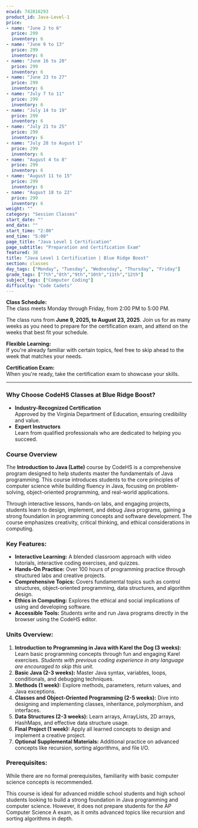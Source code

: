 ```yaml
---
ecwid: 742816293
product_id: Java-Level-1
price:
- name: "June 2 to 6"
  price: 299
  inventory: 6
- name: "June 9 to 13"
  price: 299
  inventory: 6
- name: "June 16 to 20"
  price: 299
  inventory: 6
- name: "June 23 to 27"
  price: 299
  inventory: 6
- name: "July 7 to 11"
  price: 299
  inventory: 6
- name: "July 14 to 19"
  price: 299
  inventory: 6
- name: "July 21 to 25"
  price: 299
  inventory: 6
- name: "July 28 to August 1"
  price: 299
  inventory: 6
- name: "August 4 to 8"
  price: 299
  inventory: 6
- name: "August 11 to 15"
  price: 299
  inventory: 6
- name: "August 18 to 22"
  price: 299
  inventory: 6
weight: ""
category: "Session Classes"
start_date: ""
end_date: ""
start_time: "2:00"
end_time: "5:00"
page_title: "Java Level 1 Certification"
page_subtitle: "Preparation and Certification Exam"
featured: 38
title: "Java Level 1 Certification | Blue Ridge Boost"
section: classes
day_tags: ["Monday", "Tuesday", "Wednesday", "Thursday", "Friday"]
grade_tags: ["7th","8th","9th","10th","11th","12th"]
subject_tags: ["Computer Coding"]
difficulty: "Code Cadets"
---
```

<p>
	<strong>Class Schedule:</strong><br>
	The class meets Monday through Friday, from 2:00 PM to 5:00 PM.
</p><p>
	The class runs from <strong>June 9, 2025, to August 23, 2025</strong>. Join us for as many weeks as you need to prepare for the certification exam, and attend on the weeks that best fit your schedule.
</p><p>
	<strong>Flexible Learning:</strong><br>
	If you're already familiar with certain topics, feel free to skip ahead to the week that matches your needs.
</p><p>
	<strong>Certification Exam:</strong><br>
	When you're ready, take the certification exam to showcase your skills.
</p><hr><h3>Why Choose CodeHS Classes at Blue Ridge Boost?</h3><ul>
	<li>
	<strong>Industry-Recognized Certification</strong><br>
	Approved by the Virginia Department of Education, ensuring credibility and value.
	</li>
	<li>
	<strong>Expert Instructors</strong><br>
	Learn from qualified professionals who are dedicated to helping you succeed.</li></ul><h3>Course Overview</h3><p>The <strong>Introduction to Java (Latte)</strong> course by CodeHS is a comprehensive program designed to help students master the fundamentals of Java programming. This course introduces students to the core principles of computer science while building fluency in Java, focusing on problem-solving, object-oriented programming, and real-world applications.</p><p>Through interactive lessons, hands-on labs, and engaging projects, students learn to design, implement, and debug Java programs, gaining a strong foundation in programming concepts and software development. The course emphasizes creativity, critical thinking, and ethical considerations in computing.</p> <h3>Key Features:</h3> <ul> <li><strong>Interactive Learning:</strong> A blended classroom approach with video tutorials, interactive coding exercises, and quizzes.</li> <li><strong>Hands-On Practice:</strong> Over 100 hours of programming practice through structured labs and creative projects.</li> <li><strong>Comprehensive Topics:</strong> Covers fundamental topics such as control structures, object-oriented programming, data structures, and algorithm design.</li> <li><strong>Ethics in Computing:</strong> Explores the ethical and social implications of using and developing software.</li> <li><strong>Accessible Tools:</strong> Students write and run Java programs directly in the browser using the CodeHS editor.</li> </ul> <h3>Units Overview:</h3> <ol> <li><strong>Introduction to Programming in Java with Karel the Dog (3 weeks):</strong> Learn basic programming concepts through fun and engaging Karel exercises. <em>Students with previous coding experience in any language are encouraged to skip this unit.</em></li> <li><strong>Basic Java (2-3 weeks):</strong> Master Java syntax, variables, loops, conditionals, and debugging techniques.</li> <li><strong>Methods (1 week):</strong> Explore methods, parameters, return values, and Java exceptions.</li> <li><strong>Classes and Object-Oriented Programming (2-5 weeks):</strong> Dive into designing and implementing classes, inheritance, polymorphism, and interfaces.</li> <li><strong>Data Structures (2-3 weeks):</strong> Learn arrays, ArrayLists, 2D arrays, HashMaps, and effective data structure usage.</li> <li><strong>Final Project (1 week):</strong> Apply all learned concepts to design and implement a creative project.</li> <li><strong>Optional Supplemental Materials:</strong> Additional practice on advanced concepts like recursion, sorting algorithms, and file I/O.</li> </ol> <h3>Prerequisites:</h3> <p>While there are no formal prerequisites, familiarity with basic computer science concepts is recommended.</p><p>This course is ideal for advanced middle school students and high school students looking to build a strong foundation in Java programming and computer science. However, it does not prepare students for the AP Computer Science A exam, as it omits advanced topics like recursion and sorting algorithms in depth.</p><p><br></p>
